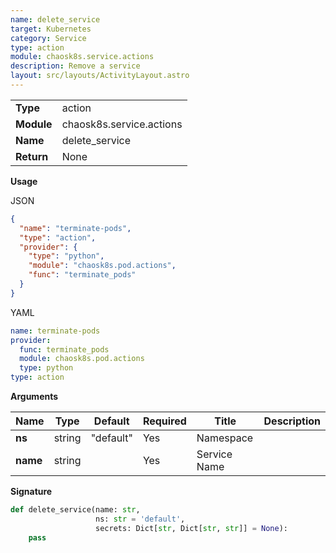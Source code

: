```yaml
---
name: delete_service
target: Kubernetes
category: Service
type: action
module: chaosk8s.service.actions
description: Remove a service
layout: src/layouts/ActivityLayout.astro
---
```


|            |                      |
| ---------- | -------------------- |
| **Type**   | action               |
| **Module** | chaosk8s.service.actions |
| **Name**   | delete_service       |
| **Return** | None                 |

**Usage**

JSON

```json
{
  "name": "terminate-pods",
  "type": "action",
  "provider": {
    "type": "python",
    "module": "chaosk8s.pod.actions",
    "func": "terminate_pods"
  }
}
```

YAML

```yaml
name: terminate-pods
provider:
  func: terminate_pods
  module: chaosk8s.pod.actions
  type: python
type: action
```

**Arguments**

| Name               | Type   | Default   | Required | Title          | Description                              |
| ------------------ | ------ | --------- | -------- | -------------- | ---------------------------------------- |
| **ns**             | string | "default" | Yes      | Namespace      |                                          |
| **name** | string |       | Yes      | Service Name |  |

**Signature**

```python
def delete_service(name: str,
                   ns: str = 'default',
                   secrets: Dict[str, Dict[str, str]] = None):
    pass
```
